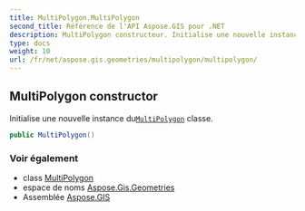 ```yaml
---
title: MultiPolygon.MultiPolygon
second_title: Référence de l'API Aspose.GIS pour .NET
description: MultiPolygon constructeur. Initialise une nouvelle instance duMultiPolygon classe.
type: docs
weight: 10
url: /fr/net/aspose.gis.geometries/multipolygon/multipolygon/
---
```

## MultiPolygon constructor

Initialise une nouvelle instance du[`MultiPolygon`](../) classe.

```csharp
public MultiPolygon()
```

### Voir également

* class [MultiPolygon](../)
* espace de noms [Aspose.Gis.Geometries](../../multipolygon/)
* Assemblée [Aspose.GIS](../../../)


